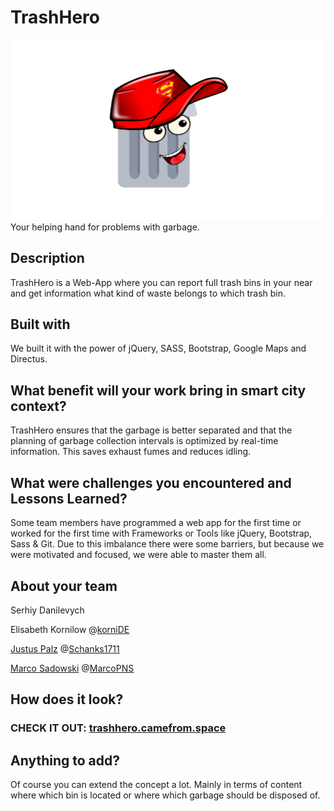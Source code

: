 
# TrashHero
![TrashHeroLogo](https://github.com/dohack-io/DotSlashBin/blob/master/assets/img/app.png?raw=true)
Your helping hand for problems with garbage.

## Description 
TrashHero is a Web-App where you can report full trash bins in your near and get information what kind of waste belongs to which trash bin. 

## Built with
We built it with the power of jQuery, SASS, Bootstrap, Google Maps and Directus.

## What benefit will your work bring in smart city context?
TrashHero ensures that the garbage is better separated and that the planning of garbage collection intervals is optimized by real-time information. This saves exhaust fumes and reduces idling.

## What were challenges you encountered and Lessons Learned?
Some team members have programmed a web app for the first time or worked for the first time with Frameworks or Tools like jQuery, Bootstrap, Sass & Git. Due to this imbalance there were some barriers, but because we were motivated and focused, we were able to master them all.

## About your team
Serhiy Danilevych

Elisabeth Kornilow @[korniDE](https://github.com/kornide)

[Justus Palz](https://www.intercon-energy.club) @[Schanks1711](https://github.com/Schanks1711)

[Marco Sadowski](https://camefrom.space) @[MarcoPNS](https://github.com/MarcoPNS)


## How does it look?

### CHECK IT OUT:  [trashhero.camefrom.space](https://trashhero.camefrom.space)

## Anything to add?
Of course you can extend the concept a lot. Mainly in terms of content where which bin is located or where which garbage should be disposed of. 
